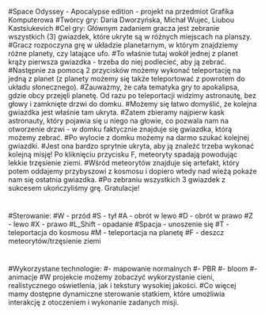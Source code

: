 #Space Odyssey - Apocalypse edition - projekt na przedmiot Grafika Komputerowa
#Twórcy gry: Daria Dworzyńska, Michał Wujec, Liubou Kastsiukevich 
#Cel gry: Głównym zadaniem gracza jest zebranie wszystkich (3) gwiazdek, które ukryte są w różnych miejscach na planszy. 
#Gracz rozpoczyna grę w układzie planetarnym, w którym znajdziemy różne planety, czy latające ufo. 
#To właśnie tutaj wokół jednej z planet krąży pierwsza gwiazdka - trzeba do niej podlecieć, aby ją zebrać. 
#Następnie za pomocą 2 przycisków możemy wykonać teleportację na jedną z planet (z planety możemy się także teleportować z powrotem do układu słonecznego). 
#Zauważmy, że cała tematyka gry to apokalipsa, gdzie obcy przejęli planetę. Od razu po teleportacji widzimy astronautę, bez głowy i zamknięte drzwi do domku. 
#Możemy się łatwo domyślić, że kolejna gwiazdka jest właśnie tam ukryta. 
#Zatem zbieramy najpierw kask astronauty, który pojawia się u niego na głowie, co pozwala nam na otworzenie drzwi - w domku faktycznie znajduje się gwiazdka, którą możemy zebrać. 
#Po wylocie z domku możemy na darmo szukać kolejnej gwiazdki. 
#Jest ona bardzo sprytnie ukryta, aby ją znaleźć trzeba wykonać kolejną misję! Po kliknięciu przycisku F, meteoryty spadają powodując lekkie trzęsienie ziemi. 
#Wśród meteorytów znajduje się artefakt, który potem oddajemy przybyszowi z kosmosu i dopiero wtedy nad wieżą pokaże nam się ostatnia gwiazdka. 
#Po zebraniu wszystkich 3 gwiazdek z sukcesem ukończyliśmy grę. Gratulacje!
#
#Sterowanie:
#W - przód
#S - tył
#A - obrót w lewo
#D - obrót w prawo
#Z - lewo
#X - prawo
#L_Shift - opadanie
#Spacja - unoszenie się
#T - teleportacja do kosmosu
#M - teleportacja na planetę
#F - deszcz meteorytów/trzęsienie ziemi
#
#Wykorzystane technologie:
#- mapowanie normalnych
#- PBR
#- bloom
#- animacje
#W projekcie możemy zobaczyć wykorzystanie cieni, realistycznego oświetlenia, jak i tekstury wysokiej jakości. 
#Co więcej mamy dostępne dynamiczne sterowanie statkiem, które umożliwia interakcję z otoczeniem i wykonanie zadanych misji.
